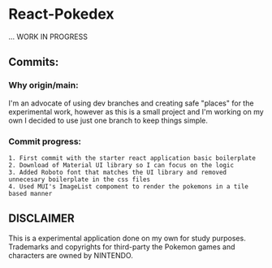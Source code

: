 # React-Pokedex

... WORK IN PROGRESS

## Commits:

### Why origin/main:
 I'm an advocate of using dev branches and creating safe "places" for the experimental work, however as this is a small project and I'm working on my own I decided to use just one branch to keep things simple.
### Commit progress:

	1. First commit with the starter react application basic boilerplate
	2. Download of Material UI library so I can focus on the logic 
	3. Added Roboto font that matches the UI library and removed unnecesary boilerplate in the css files
	4. Used MUI's ImageList compoment to render the pokemons in a tile based manner

## DISCLAIMER
This is a experimental application done on my own for study purposes. Trademarks and copyrights for third-party the Pokemon games and characters are owned by NINTENDO.